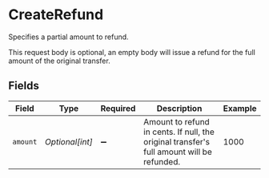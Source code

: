 # CreateRefund

Specifies a partial amount to refund. 

This request body is optional, an empty body will issue a refund for the full amount of the original transfer.


## Fields

| Field                                                                                     | Type                                                                                      | Required                                                                                  | Description                                                                               | Example                                                                                   |
| ----------------------------------------------------------------------------------------- | ----------------------------------------------------------------------------------------- | ----------------------------------------------------------------------------------------- | ----------------------------------------------------------------------------------------- | ----------------------------------------------------------------------------------------- |
| `amount`                                                                                  | *Optional[int]*                                                                           | :heavy_minus_sign:                                                                        | Amount to refund in cents. If null, the original transfer's full amount will be refunded. | 1000                                                                                      |